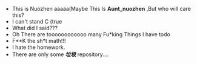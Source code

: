 - This is  Nuozhen aaaaa(Maybe This Is **Aunt_nuozhen** ,But who will care this?
- I can't stand  C (true
- What did I said???
- Oh There are toooooooooooo many Fu*king Things I have todo
- F**K the sh*t math!!!
- I hate the homework.
- There are only some ***垃圾*** repository....

<!---
yangnuozhen/yangnuozhen is a ✨ special ✨ repository because its `README.md` (this file) appears on your GitHub profile.
You can click the Preview link to take a look at your changes.
--->
